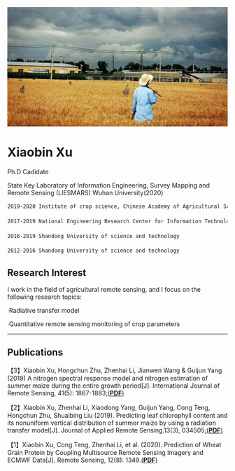 ![RS.jpg](https://github.com/400ml-RSr/400ml-RSr.github.io/blob/master/RS.jpg "Sentinel of Wheat")

# Xiaobin Xu

Ph.D Cadidate

State Key Laboratory of Information Engineering, Survey Mapping and Remote Sensing (LIESMARS)
Wuhan University(2020)



```markdown
2019-2020 Institute of crop science, Chinese Academy of Agricultural Sciences（CAAS）

2017-2019 National Engineering Research Center for Information Technology in Agriculture（NERCITA）

2016-2019 Shandong University of science and technology

2012-2016 Shandong University of science and technology
```


## Research Interest

I work in the field of agricultural remote sensing, and I focus on the following research topics: 

·Radiative transfer model

·Quantitative remote sensing monitoring of crop parameters

****
## Publications
【3】Xiaobin Xu, Hongchun Zhu, Zhenhai Li, Jianwen Wang & Guijun Yang (2019) A nitrogen spectral response model and nitrogen estimation of summer maize during the entire growth period[J]. International Journal of Remote Sensing, 41(5): 1867-1883;[(**PDF**)](https://github.com/400ml-RSr/400ml-RSr.github.io/raw/master/A%20nitrogen%20spectral%20response%20model%20and%20nitrogen%20estimation%20of%20summer%20maize%20during%20the%20entire%20growth%20period.pdf)

【2】Xiaobin Xu, Zhenhai Li, Xiaodong Yang, Guijun Yang, Cong Teng, Hongchun Zhu, Shuaibing Liu (2019). Predicting leaf chlorophyll content and its nonuniform vertical distribution of summer maize by using a radiation transfer model[J]. Journal of Applied Remote Sensing.13(3), 034505;[(**PDF**)](https://github.com/400ml-RSr/400ml-RSr.github.io/raw/master/Predicting%20Leaf%20Chlorophyll%20Content%20and%20its%20Non-uniform%20Vertical%20Distribution%20of%20Summer%20Maize%20by%20using%20the%20Radiation%20Transfer%20Model.pdf)

【1】Xiaobin Xu, Cong Teng, Zhenhai Li, et al. (2020). Prediction of Wheat Grain Protein by Coupling Multisource Remote Sensing Imagery and ECMWF Data[J]. Remote Sensing, 12(8): 1349.[(**PDF**)](https://github.com/400ml-RSr/400ml-RSr.github.io/raw/master/Prediction%20of%20Wheat%20Grain%20Protein%20by%20Coupling%20Multisource%20Remote%20Sensing%20Imagery%20and%20ECMWF%20Data.pdf)

